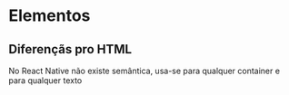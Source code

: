 # Elementos

## Diferençãs pro HTML

No React Native não existe semântica, usa-se *<View>* para qualquer container e *<Text>* para qualquer texto
